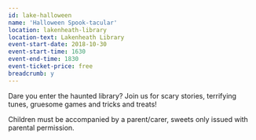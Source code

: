 ```yaml
---
id: lake-halloween
name: 'Halloween Spook-tacular'
location: lakenheath-library
location-text: Lakenheath Library
event-start-date: 2018-10-30
event-start-time: 1630
event-end-time: 1830
event-ticket-price: free
breadcrumb: y
---
```


Dare you enter the haunted library? Join us for scary stories, terrifying tunes, gruesome games and tricks and treats!

Children must be accompanied by a parent/carer, sweets only issued with parental permission.

